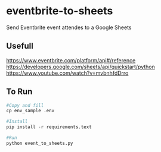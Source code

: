 # eventbrite-to-sheets
Send Eventbrite event attendes to a Google Sheets

## Usefull

https://www.eventbrite.com/platform/api#/reference
https://developers.google.com/sheets/api/quickstart/python
https://www.youtube.com/watch?v=mvbnhfdDrro

## To Run

```python
#Copy and fill
cp env_sample .env

#Install
pip install -r requirements.text

#Run
python event_to_sheets.py
```
